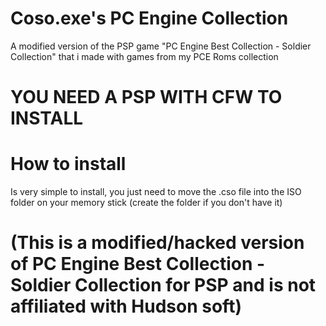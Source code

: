 # Coso.exe's PC Engine Collection
A modified version of the PSP game "PC Engine Best Collection - Soldier Collection" that i made with games from my PCE Roms collection

# YOU NEED A PSP WITH CFW TO INSTALL

# How to install
Is very simple to install, you just need to move the .cso file into the ISO folder on your memory stick (create the folder if you don't have it)


# (This is a modified/hacked version of PC Engine Best Collection - Soldier Collection for PSP and is not affiliated with Hudson soft)